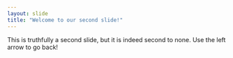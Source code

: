 ```yaml
---
layout: slide
title: "Welcome to our second slide!"
---
```

This is truthfully a second slide, but it is indeed second to none.
Use the left arrow to go back!
